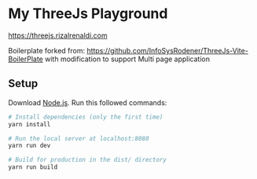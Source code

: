# My ThreeJs Playground

https://threejs.rizalrenaldi.com

Boilerplate forked from: https://github.com/InfoSysRodener/ThreeJs-Vite-BoilerPlate with modification to support Multi page application

## Setup
Download [Node.js](https://nodejs.org/en/download/).
Run this followed commands:

``` bash
# Install dependencies (only the first time)
yarn install

# Run the local server at localhost:8080
yarn run dev

# Build for production in the dist/ directory
yarn run build
```


